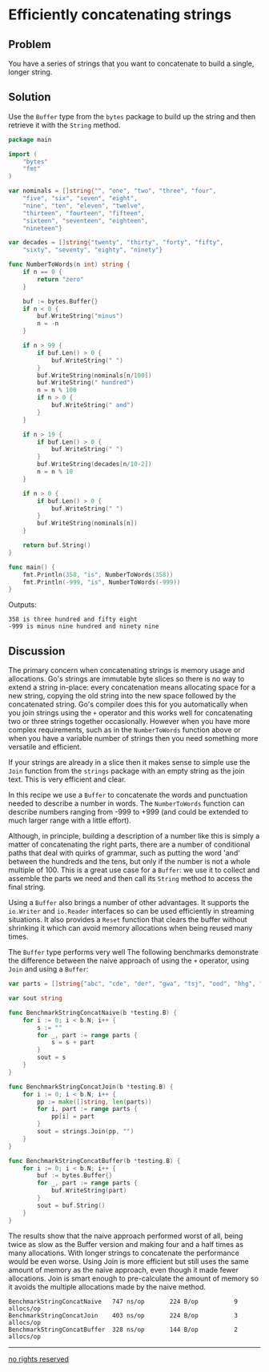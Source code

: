 # Efficiently concatenating strings

## Problem

You have a series of strings that you want to concatenate to build a single, longer string.

## Solution

Use the `Buffer` type from the `bytes` package to build up the string and then retrieve it with the `String` method.

```Go
package main

import (
    "bytes"
    "fmt"
)

var nominals = []string{"", "one", "two", "three", "four",
    "five", "six", "seven", "eight",
    "nine", "ten", "eleven", "twelve",
    "thirteen", "fourteen", "fifteen",
    "sixteen", "seventeen", "eighteen",
    "nineteen"}

var decades = []string{"twenty", "thirty", "forty", "fifty",
    "sixty", "seventy", "eighty", "ninety"}

func NumberToWords(n int) string {
    if n == 0 {
        return "zero"
    }

    buf := bytes.Buffer{}
    if n < 0 {
        buf.WriteString("minus")
        n = -n
    }

    if n > 99 {
        if buf.Len() > 0 {
            buf.WriteString(" ")
        }
        buf.WriteString(nominals[n/100])
        buf.WriteString(" hundred")
        n = n % 100
        if n > 0 {
            buf.WriteString(" and")
        }
    }

    if n > 19 {
        if buf.Len() > 0 {
            buf.WriteString(" ")
        }
        buf.WriteString(decades[n/10-2])
        n = n % 10
    }

    if n > 0 {
        if buf.Len() > 0 {
            buf.WriteString(" ")
        }
        buf.WriteString(nominals[n])
    }

    return buf.String()
}

func main() {
    fmt.Println(358, "is", NumberToWords(358))
    fmt.Println(-999, "is", NumberToWords(-999))
}
```

Outputs:

```
358 is three hundred and fifty eight
-999 is minus nine hundred and ninety nine
```

## Discussion

The primary concern when concatenating strings is memory usage and allocations. Go's strings are immutable byte slices so there is no way to extend a string in-place: every concatenation means allocating space for a new string, copying the old string into the new space followed by the concatenated string. Go's compiler does this for you automatically when you join strings using the `+` operator and this works well for concatenating two or three strings together occasionally. However when you have more complex requirements, such as in the `NumberToWords` function above or when you have a variable number of strings then you need something more versatile and efficient.

If your strings are already in a slice then it makes sense to simple use the `Join` function from the `strings` package with an empty string as the join text. This is very efficient and clear.

In this recipe we use a `Buffer` to concatenate the words and punctuation needed to describe a number in words. The `NumberToWords` function can describe numbers ranging from -999 to +999 (and could be extended to much larger range with a little effort).

Although, in principle, building a description of a number like this is simply a matter of concatenating the right parts, there are a number of conditional paths that deal with quirks of grammar, such as putting the word 'and' between the hundreds and the tens, but only if the number is not a whole multiple of 100. This is a great use case for a `Buffer`: we use it to collect and assemble the parts we need and then call its `String` method to access the final string.

Using a  `Buffer` also brings a number of other advantages. It supports the `io.Writer` and `io.Reader` interfaces so can be used efficiently in streaming situations. It also provides a `Reset` function that clears the buffer without shrinking it which can avoid memory allocations when being reused many times.

The `Buffer` type performs very well The following benchmarks demonstrate the difference between the naive approach of using the `+` operator, using `Join` and using a `Buffer`:

```Go
var parts = []string{"abc", "cde", "der", "gwa", "tsj", "ood", "hhg", "apo", "dtw", "ppw"}

var sout string

func BenchmarkStringConcatNaive(b *testing.B) {
    for i := 0; i < b.N; i++ {
        s := ""
        for _, part := range parts {
            s = s + part
        }
        sout = s
    }
}

func BenchmarkStringConcatJoin(b *testing.B) {
    for i := 0; i < b.N; i++ {
        pp := make([]string, len(parts))
        for i, part := range parts {
            pp[i] = part
        }
        sout = strings.Join(pp, "")
    }
}

func BenchmarkStringConcatBuffer(b *testing.B) {
    for i := 0; i < b.N; i++ {
        buf := bytes.Buffer{}
        for _, part := range parts {
            buf.WriteString(part)
        }
        sout = buf.String()
    }
}
```

The results show that the naive approach performed worst of all, being twice as slow as the Buffer version and making four and a half times as many allocations. With longer strings to concatenate the performance would be even worse. Using Join is more efficient but still uses the same amount of memory as the naive approach, even though it made fewer allocations. Join is smart enough to pre-calculate the amount of memory so it avoids the multiple allocations made by the naive method.


```
BenchmarkStringConcatNaive   747 ns/op       224 B/op          9 allocs/op
BenchmarkStringConcatJoin    403 ns/op       224 B/op          3 allocs/op
BenchmarkStringConcatBuffer  328 ns/op       144 B/op          2 allocs/op
```

----
[no rights reserved](http://creativecommons.org/publicdomain/zero/1.0/)

